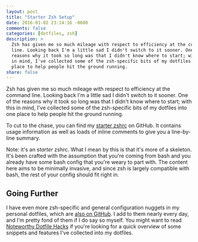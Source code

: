 ```yaml
---
layout: post
title: "Starter Zsh Setup"
date: 2016-01-02 23:14:16 -0600
comments: false
categories: [dotfiles, zsh]
description: >
  Zsh has given me so much mileage with respect to efficiency at the command
  line. Looking back I'm a little sad I didn't switch to it sooner. One of the
  reasons why it took so long was that I didn't know where to start; with this
  in mind, I've collected some of the zsh-specific bits of my dotfiles into one
  place to help people hit the ground running.
share: false
---
```


Zsh has given me so much mileage with respect to efficiency at the command line.
Looking back I'm a little sad I didn't switch to it sooner. One of the reasons
why it took so long was that I didn't know where to start; with this in mind,
I've collected some of the zsh-specific bits of my dotfiles into one place to
help people hit the ground running.

<!-- more -->

To cut to the chase, you can find my [starter zshrc][starter] on GitHub. It
contains usage information as well as loads of inline comments to give you a
line-by-line summary.

Note: it's an _starter_ zshrc. What I mean by this is that it's more of
a skeleton. It's been crafted with the assumption that you're coming from bash
and you already have some bash config that you're weary to part with. The
content here aims to be minimally invasive, and since zsh is largely compatible
with bash, the rest of your config should fit right in.


## Going Further

I have even more zsh-specific and general configuration nuggets in my personal
dotfiles, which are [also on GitHub][dotfiles]. I add to them nearly every day,
and I'm pretty fond of them if I do say so myself. You might want to read
[Noteworthy Dotfile Hacks][hacks] if you're looking for a quick overview of some
snippets and features I've collected into my dotfiles.



[starter]: https://github.com/jez/starter-zshrc
[dotfiles]: https://github.com/jez/dotfiles
[hacks]: http://blog.jez.io/2015/03/10/noteworthy-dotfile-hacks/
